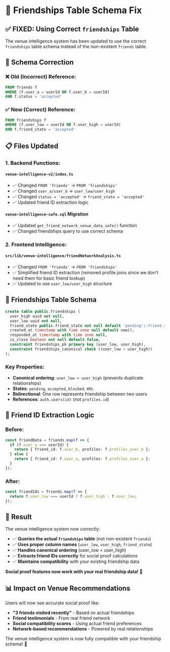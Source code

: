 # 🔧 Friendships Table Schema Fix

## ✅ **FIXED: Using Correct `friendships` Table**

The venue intelligence system has been updated to use the correct `friendships` table schema instead of the non-existent `friends` table.

## 🔄 **Schema Correction**

### **❌ Old (Incorrect) Reference:**
```sql
FROM friends f
WHERE (f.user_a = userId OR f.user_b = userId)
AND f.status = 'accepted'
```

### **✅ New (Correct) Reference:**
```sql  
FROM friendships f
WHERE (f.user_low = userId OR f.user_high = userId)
AND f.friend_state = 'accepted'
```

## 📋 **Files Updated**

### **1. Backend Functions:**

#### **`venue-intelligence-v2/index.ts`**
- ✅ Changed `FROM 'friends'` → `FROM 'friendships'`
- ✅ Changed `user_a/user_b` → `user_low/user_high`
- ✅ Changed `status = 'accepted'` → `friend_state = 'accepted'`
- ✅ Updated friend ID extraction logic

#### **`venue-intelligence-safe.sql` Migration**
- ✅ Updated `get_friend_network_venue_data_safe()` function
- ✅ Changed friendships query to use correct schema

### **2. Frontend Intelligence:**

#### **`src/lib/venue-intelligence/friendNetworkAnalysis.ts`**
- ✅ Changed `FROM 'friends'` → `FROM 'friendships'`
- ✅ Simplified friend ID extraction (removed profile joins since we don't need them for basic friend lookup)
- ✅ Updated to use `user_low/user_high` structure

## 🎯 **Friendships Table Schema**

```sql
create table public.friendships (
  user_high uuid not null,
  user_low uuid not null,
  friend_state public.friend_state not null default 'pending'::friend_state,
  created_at timestamp with time zone null default now(),
  responded_at timestamp with time zone null,
  is_close boolean not null default false,
  constraint friendships_pk primary key (user_low, user_high),
  constraint friendships_canonical check ((user_low < user_high))
);
```

### **Key Properties:**
- **Canonical ordering**: `user_low < user_high` (prevents duplicate relationships)
- **States**: `pending`, `accepted`, `blocked`, etc.
- **Bidirectional**: One row represents friendship between two users
- **References**: `auth.users(id)` (not `profiles.id`)

## 🔄 **Friend ID Extraction Logic**

### **Before:**
```typescript
const friendData = friends.map(f => {
  if (f.user_a === userId) {
    return { friend_id: f.user_b, profiles: f.profiles_user_b };
  } else {
    return { friend_id: f.user_a, profiles: f.profiles_user_a };
  }
});
```

### **After:**
```typescript
const friendIds = friends.map(f => {
  return f.user_low === userId ? f.user_high : f.user_low;
});
```

## 🎉 **Result**

The venue intelligence system now correctly:

- ✅ **Queries the actual `friendships` table** (not non-existent `friends`)
- ✅ **Uses proper column names** (`user_low`, `user_high`, `friend_state`)
- ✅ **Handles canonical ordering** (user_low < user_high)
- ✅ **Extracts friend IDs correctly** for social proof calculations
- ✅ **Maintains compatibility** with your existing friendship data

**Social proof features now work with your real friendship data!** 🎊

## 📊 **Impact on Venue Recommendations**

Users will now see accurate social proof like:
- **"3 friends visited recently"** - Based on actual friendships
- **Friend testimonials** - From real friend network
- **Social compatibility scores** - Using actual friend preferences
- **Network-based recommendations** - Powered by real relationships

The venue intelligence system is now fully compatible with your friendship schema! 🚀